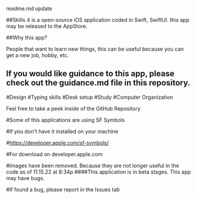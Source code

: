 readme.md update


##Skills 4 is a open-source iOS application coded in Swift, SwiftUI. this app may be released to the AppStore.

##Why this app?

People that want to learn new things, this can be useful because you can get a new job, hobby, etc. 

## If you would like guidance to this app, please check out the guidance.md file in this repository.


#Design #Typing skills #Desk setup #Study #Computer Organization

Feel free to take a peek inside of the GitHub Repository


#Some of this applications are using SF Symbols

#If you don't have it installed on your machine

#https://developer.apple.com/sf-symbols/

#For download on developer.apple.com

#Images have been removed. Because they are not longer useful in the code as of 11.15.22 at 8:34p
####This application is in beta stages. This app may have bugs.

#If found a bug, please report in the Issues tab

